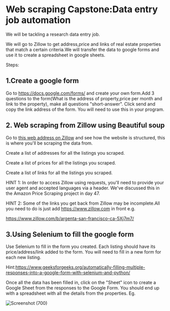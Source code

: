 # Web scraping Capstone:Data entry job automation

We will be tackling a research data entry job.

We will go to Zillow to get address,price and links of real estate properties that match a certain criteria.We will transfer the data to google forms and use it to create a spreadsheet in google sheets.

Steps:

## 1.Create a google form

Go to https://docs.google.com/forms/ and create your own form.Add 3 questions to the form(What is the address of property,price per month and link to the property), make all questions "short-answer".
Click send and copy the link address of the form. You will need to use this in your program.

## 2. Web scraping from Zillow using Beautiful soup

Go to [this web address on Zillow](https://www.zillow.com/homes/for_rent/1-_beds/?searchQueryState=%7B%22pagination%22%3A%7B%7D%2C%22usersSearchTerm%22%3Anull%2C%22mapBounds%22%3A%7B%22west%22%3A-122.56276167822266%2C%22east%22%3A-122.30389632177734%2C%22south%22%3A37.69261345230467%2C%22north%22%3A37.857877098316834%7D%2C%22isMapVisible%22%3Atrue%2C%22filterState%22%3A%7B%22fr%22%3A%7B%22value%22%3Atrue%7D%2C%22fsba%22%3A%7B%22value%22%3Afalse%7D%2C%22fsbo%22%3A%7B%22value%22%3Afalse%7D%2C%22nc%22%3A%7B%22value%22%3Afalse%7D%2C%22cmsn%22%3A%7B%22value%22%3Afalse%7D%2C%22auc%22%3A%7B%22value%22%3Afalse%7D%2C%22fore%22%3A%7B%22value%22%3Afalse%7D%2C%22pmf%22%3A%7B%22value%22%3Afalse%7D%2C%22pf%22%3A%7B%22value%22%3Afalse%7D%2C%22mp%22%3A%7B%22max%22%3A3000%7D%2C%22price%22%3A%7B%22max%22%3A872627%7D%2C%22beds%22%3A%7B%22min%22%3A1%7D%7D%2C%22isListVisible%22%3Atrue%2C%22mapZoom%22%3A12%7D) and see how the website is structured, this is where you'll be scraping the data from.

Create a list of addresses for all the listings you scraped.

Create a list of prices for all the listings you scraped. 

Create a list of links for all the listings you scraped.

HINT 1: In order to access Zillow using requests, you'll need to provide your user agent and accepted languages via a header. We've discussed this in the Amazon Price Scraping project in day 47.

HINT 2: Some of the links you get back from Zillow may be incomplete.All you need to do is just add https://www.zillow.com in front e.g.

https://www.zillow.com/b/argenta-san-francisco-ca-5Xj7m7/


## 3.Using Selenium to fill the google form

Use Selenium to fill in the form you created. Each listing should have its price/address/link added to the form. You will need to fill in a new form for each new listing.

Hint:https://www.geeksforgeeks.org/automatically-filling-multiple-responses-into-a-google-form-with-selenium-and-python/

Once all the data has been filled in, click on the "Sheet" icon to create a Google Sheet from the responses to the Google Form. You should end up with a spreadsheet with all the details from the properties. Eg.

![Screenshot (700)](https://user-images.githubusercontent.com/77121296/129002583-e289c519-6eb9-4f10-a6fc-fd859d65b375.png)



